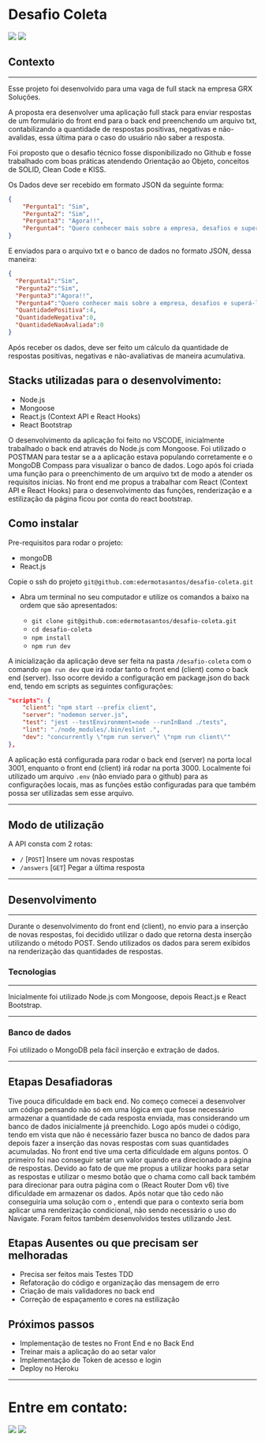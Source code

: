 # Desafio Coleta

<div> 
  <a href="https://www.linkedin.com/in/eder-santos-dev/" target="_blank"><img src="https://img.shields.io/badge/-LinkedIn-%230077B5?style=for-the-badge&logo=linkedin&logoColor=white" target="_blank"></a> 
  <a href = "mailto:eder.mota@outlook.com"><img src="https://img.shields.io/badge/Microsoft_Outlook-0078D4?style=for-the-badge&logo=microsoft-outlook&logoColor=white" target="_blank"></a> 
</div>

## Contexto

---

Esse projeto foi desenvolvido para uma vaga de full stack na empresa GRX Soluções.

A proposta era desenvolver uma aplicação full stack para enviar respostas de um formulário do front end para o back end preenchendo um arquivo txt, contabilizando a quantidade de respostas positivas, negativas e não-avalidas, essa última para o caso do usuário não saber a resposta. 

Foi proposto que o desafio técnico fosse disponibilizado no Github e fosse trabalhado com boas práticas atendendo Orientação ao Objeto, conceitos de SOLID, Clean Code e KISS.

Os Dados deve ser recebido em formato JSON da seguinte forma:

```json
{
    "Pergunta1": "Sim",
    "Pergunta2": "Sim",
    "Pergunta3": "Agora!!",
    "Pergunta4": "Quero conhecer mais sobre a empresa, desafios e superá-los em conjunto com um time incrível!"
}
```

E enviados para o arquivo txt e o banco de dados no formato JSON, dessa maneira:

```json
{
  "Pergunta1":"Sim",
  "Pergunta2":"Sim",
  "Pergunta3":"Agora!!",
  "Pergunta4":"Quero conhecer mais sobre a empresa, desafios e superá-los em conjunto com um time incrível!",
  "QuantidadePositiva":4,
  "QuantidadeNegativa":0,
  "QuantidadeNaoAvaliada":0
}
```


Após receber os dados, deve ser feito um cálculo da quantidade de respostas positivas, negativas e não-avaliativas de maneira acumulativa.

## Stacks utilizadas para o desenvolvimento:
- Node.js
- Mongoose
- React.js (Context API e React Hooks)
- React Bootstrap

O desenvolvimento da aplicação foi feito no VSCODE, inicialmente trabalhado o back end através do Node.js com Mongoose. Foi utilizado o POSTMAN para testar se a a aplicação estava populando corretamente e o MongoDB Compass para visualizar o banco de dados. Logo após foi criada uma função para o preenchimento de um arquivo txt de modo a atender os requisitos inicias.
No front end me propus a trabalhar com React (Context API e React Hooks) para o desenvolvimento das funções, renderização e a estilização da página ficou por conta do react bootstrap.

## Como instalar

Pre-requisitos para rodar o projeto: 
- mongoDB
- React.js

Copie o ssh do projeto `git@github.com:edermotasantos/desafio-coleta.git`

* Abra um terminal no seu computador e utilize os comandos a baixo na ordem que são apresentados:

  * `git clone git@github.com:edermotasantos/desafio-coleta.git`
  * `cd desafio-coleta`
  * `npm install`
  * `npm run dev`

A inicialização da aplicação deve ser feita na pasta `/desafio-coleta` com o comando `npm run dev` que irá rodar tanto o front end (client) como o back end (server). Isso ocorre devido a configuração em package.json do back end, tendo em scripts as seguintes configurações:


```json
"scripts": {
    "client": "npm start --prefix client",
    "server": "nodemon server.js",
    "test": "jest --testEnvironment=node --runInBand ./tests",
    "lint": "./node_modules/.bin/eslint .",
    "dev": "concurrently \"npm run server\" \"npm run client\""
},
```

  
  A aplicação está configurada para rodar o back end (server) na porta local 3001, enquanto o front end (client) irá rodar na porta 3000. Localmente foi utilizado um arquivo `.env` (não enviado para o github) para as configurações locais, mas as funções estão configuradas para que também possa ser utilizadas sem esse arquivo.

---

## Modo de utilização

A API consta com 2 rotas: 
* `/` [`POST`] Insere um novas respostas
 * `/answers` [`GET`]  Pegar a última resposta
---

## Desenvolvimento

---
Durante o desenvolvimento do front end (client), no envio para a inserção de novas respostas, foi decidido utilizar o dado que retorna desta inserção utilizando o método POST. Sendo utilizados os dados para serem exibidos na renderização das quantidades de respostas.

### Tecnologias

---

Inicialmente foi utilizado Node.js com Mongoose, depois React.js e React Bootstrap.

---

### Banco de dados

Foi utilizado o MongoDB pela fácil inserção e extração de dados.

---

## Etapas Desafiadoras

Tive pouca dificuldade em back end. No começo comecei a desenvolver um código pensando não só em uma lógica em que fosse necessário armazenar a quantidade de cada resposta enviada, mas considerando um banco de dados inicialmente já preenchido. Logo após mudei o código, tendo em vista que não é necessário fazer busca no banco de dados para depois fazer a inserção das novas respostas com suas quantidades acumuladas.
No front end tive uma certa dificuldade em alguns pontos. O primeiro foi nao conseguir setar um valor quando era direcionado a página de respostas. Devido ao fato de que me propus a utilizar hooks para setar as respostas e utilizar o mesmo botão que o chama como call back também para direcionar para outra página com o <Navigate /> (React Router Dom v6) tive dificuldade em armazenar os dados. Após notar que tão cedo não conseguiria uma solução com o <Navigate/>, entendi que para o contexto seria bom aplicar uma renderização condicional, não sendo necessário o uso do Navigate.
Foram feitos também desenvolvidos testes utilizando Jest.

## Etapas Ausentes ou que precisam ser melhoradas

* Precisa ser feitos mais Testes TDD
* Refatoração do código e organização das mensagem de erro
* Criação de mais validadores no back end
* Correção de espaçamento e cores na estilização


## Próximos passos

* Implementação de testes no Front End e no Back End
* Treinar mais a aplicação do <Navigate/> ao setar valor
* Implementação de Token de acesso e login
* Deploy no Heroku


---


# Entre em contato:

<div> 
  <a href="https://www.linkedin.com/in/eder-santos-dev/" target="_blank"><img src="https://img.shields.io/badge/-LinkedIn-%230077B5?style=for-the-badge&logo=linkedin&logoColor=white" target="_blank"></a> 
  <a href = "mailto:eder.mota@outlook.com"><img src="https://img.shields.io/badge/Microsoft_Outlook-0078D4?style=for-the-badge&logo=microsoft-outlook&logoColor=white" target="_blank"></a> 
</div>

